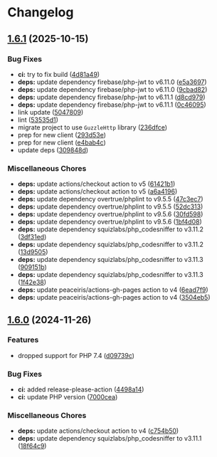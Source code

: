 # Changelog

## [1.6.1](https://github.com/mynaparrot/plugNmeet-sdk-php/compare/v1.6.0...v1.6.1) (2025-10-15)


### Bug Fixes

* **ci:** try to fix build ([4d81a49](https://github.com/mynaparrot/plugNmeet-sdk-php/commit/4d81a4966481262d736fac88f43393b39c0200b0))
* **deps:** update dependency firebase/php-jwt to v6.11.0 ([e5a3697](https://github.com/mynaparrot/plugNmeet-sdk-php/commit/e5a3697e3305585341ebe37bc1f425978ab08879))
* **deps:** update dependency firebase/php-jwt to v6.11.0 ([9cbad82](https://github.com/mynaparrot/plugNmeet-sdk-php/commit/9cbad828a6256e7401f8acdbd9363354841f4fb3))
* **deps:** update dependency firebase/php-jwt to v6.11.1 ([d8cd979](https://github.com/mynaparrot/plugNmeet-sdk-php/commit/d8cd979deff62664fc5ac3e68dcb5fd471b5f552))
* **deps:** update dependency firebase/php-jwt to v6.11.1 ([0c46095](https://github.com/mynaparrot/plugNmeet-sdk-php/commit/0c46095e69feea58b42e0afa429a5ab5ac101f56))
* link update ([5047809](https://github.com/mynaparrot/plugNmeet-sdk-php/commit/50478093be1eeeb92d36509391118a6ffb51a15c))
* lint ([53535d1](https://github.com/mynaparrot/plugNmeet-sdk-php/commit/53535d15ae272c3f0624b11bb85a75bfff27c6b7))
* migrate project to use `GuzzleHttp` library ([236dfce](https://github.com/mynaparrot/plugNmeet-sdk-php/commit/236dfce3e503b779a9872bfe17238fd32c9ea97f))
* prep for new client ([293d53e](https://github.com/mynaparrot/plugNmeet-sdk-php/commit/293d53e075e581d7a06328ebc33d77d321c202fd))
* prep for new client ([e4bab4c](https://github.com/mynaparrot/plugNmeet-sdk-php/commit/e4bab4cff6ec4dc947863be3477ce7e310d49585))
* update deps ([309848d](https://github.com/mynaparrot/plugNmeet-sdk-php/commit/309848ddac9b8352da8405fa0149afc41e012291))


### Miscellaneous Chores

* **deps:** update actions/checkout action to v5 ([61421b1](https://github.com/mynaparrot/plugNmeet-sdk-php/commit/61421b1e06f68def63bcec6c9431ec8703ebf04c))
* **deps:** update actions/checkout action to v5 ([a6a4196](https://github.com/mynaparrot/plugNmeet-sdk-php/commit/a6a4196d21521a5fbbffa6a1503469a7abbf2718))
* **deps:** update dependency overtrue/phplint to v9.5.5 ([47c3ec7](https://github.com/mynaparrot/plugNmeet-sdk-php/commit/47c3ec78e5c945added9eee4593fbf2c382ec9f1))
* **deps:** update dependency overtrue/phplint to v9.5.5 ([52dc313](https://github.com/mynaparrot/plugNmeet-sdk-php/commit/52dc3134eef5ffea87382c2fa2ac26ffb7c7813c))
* **deps:** update dependency overtrue/phplint to v9.5.6 ([30fd598](https://github.com/mynaparrot/plugNmeet-sdk-php/commit/30fd598752eda80398b8476fcd1fb2392717a9c9))
* **deps:** update dependency overtrue/phplint to v9.5.6 ([1bf4d08](https://github.com/mynaparrot/plugNmeet-sdk-php/commit/1bf4d08e3f597f8fe07872f09f74813bd135b82d))
* **deps:** update dependency squizlabs/php_codesniffer to v3.11.2 ([3df31ed](https://github.com/mynaparrot/plugNmeet-sdk-php/commit/3df31ed4cea643953904698ef4acd189e9153941))
* **deps:** update dependency squizlabs/php_codesniffer to v3.11.2 ([13d9505](https://github.com/mynaparrot/plugNmeet-sdk-php/commit/13d9505f954656f063909ca620e8d113ae24664f))
* **deps:** update dependency squizlabs/php_codesniffer to v3.11.3 ([909151b](https://github.com/mynaparrot/plugNmeet-sdk-php/commit/909151b7459fc04a228ae8a968177c4075455318))
* **deps:** update dependency squizlabs/php_codesniffer to v3.11.3 ([1f42e38](https://github.com/mynaparrot/plugNmeet-sdk-php/commit/1f42e38c9a94ea2ac98ec9e40ea1939c08014e3a))
* **deps:** update peaceiris/actions-gh-pages action to v4 ([6ead7f9](https://github.com/mynaparrot/plugNmeet-sdk-php/commit/6ead7f95e1334be8c033af90bd344451ad995265))
* **deps:** update peaceiris/actions-gh-pages action to v4 ([3504eb5](https://github.com/mynaparrot/plugNmeet-sdk-php/commit/3504eb50416a0d96a1a012b5f99caa0b392e67d6))

## [1.6.0](https://github.com/mynaparrot/plugNmeet-sdk-php/compare/v1.5.2...v1.6.0) (2024-11-26)


### Features

* dropped support for PHP 7.4 ([d09739c](https://github.com/mynaparrot/plugNmeet-sdk-php/commit/d09739cd47fd9c2248298fd62e7d5146ab9f97d3))


### Bug Fixes

* **ci:** added release-please-action ([4498a14](https://github.com/mynaparrot/plugNmeet-sdk-php/commit/4498a147ba54bb911acfd25951d945276d61ebde))
* **ci:** update PHP version ([7000cea](https://github.com/mynaparrot/plugNmeet-sdk-php/commit/7000cea81401596f8299d575c5f62baf0b9f4596))


### Miscellaneous Chores

* **deps:** update actions/checkout action to v4 ([c754b50](https://github.com/mynaparrot/plugNmeet-sdk-php/commit/c754b50b01b3b09a8a8c4413fe444c93b9a99ff3))
* **deps:** update dependency squizlabs/php_codesniffer to v3.11.1 ([18f64c9](https://github.com/mynaparrot/plugNmeet-sdk-php/commit/18f64c993503edbf882085d671ca899020460714))
